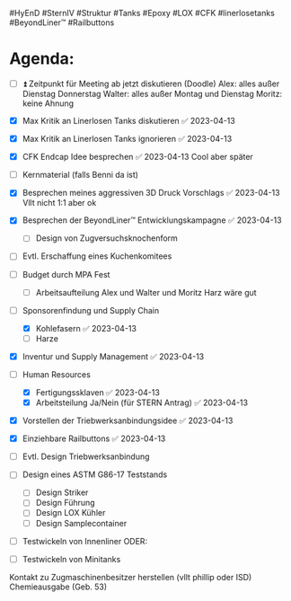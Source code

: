 #HyEnD #SternIV #Struktur #Tanks #Epoxy #LOX #CFK #linerlosetanks #BeyondLiner™ #Railbuttons

# Agenda:

- [ ] ⏫ Zeitpunkt für Meeting ab jetzt diskutieren (Doodle)
Alex: alles außer Dienstag Donnerstag
Walter: alles außer Montag und Dienstag
Moritz: keine Ahnung
- [x] Max Kritik an Linerlosen Tanks diskutieren ✅ 2023-04-13

- [x] Max Kritik an Linerlosen Tanks ignorieren ✅ 2023-04-13
- [x] CFK Endcap Idee besprechen ✅ 2023-04-13
Cool aber später
- [ ] Kernmaterial (falls Benni da ist)
- [x] Besprechen meines aggressiven 3D Druck Vorschlags ✅ 2023-04-13
Vllt nicht 1:1 aber ok
- [x] Besprechen der BeyondLiner™ Entwicklungskampagne ✅ 2023-04-13
	- [ ] Design von Zugversuchsknochenform
- [ ] Evtl. Erschaffung eines Kuchenkomitees
- [ ] Budget durch MPA Fest
	- [ ] Arbeitsaufteilung
	Alex und Walter und Moritz
	Harz wäre gut
- [ ] Sponsorenfindung und Supply Chain
	- [x] Kohlefasern ✅ 2023-04-13
	- [ ] Harze
- [x] Inventur und Supply Management ✅ 2023-04-13
- [ ] Human Resources
	- [x] Fertigungssklaven ✅ 2023-04-13
	- [x] Arbeitsteilung Ja/Nein (für STERN Antrag) ✅ 2023-04-13
- [x] Vorstellen der Triebwerksanbindungsidee ✅ 2023-04-13
- [x] Einziehbare Railbuttons ✅ 2023-04-13
- [ ] Evtl. Design Triebwerksanbindung
- [ ] Design eines ASTM G86-17 Teststands
	- [ ] Design Striker
	- [ ] Design Führung
	- [ ] Design LOX Kühler
	- [ ] Design Samplecontainer
- [ ] Testwickeln von Innenliner
ODER:
- [ ] Testwickeln von Minitanks

Kontakt zu Zugmaschinenbesitzer herstellen (vllt phillip oder ISD)
Chemieausgabe (Geb. 53)